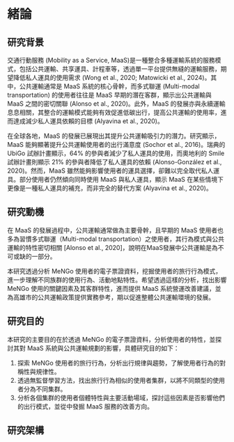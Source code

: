 # 緒論
## 研究背景

交通行動服務 (Mobility as a Service, MaaS)是一種整合多種運輸系統的服務模式，包括公共運輸、共享運具、計程車等，透過單一平台提供無縫的運輸服務，期望降低私人運具的使用需求 (Wong et al., 2020; Matowicki et al., 2024)。其中，公共運輸通常是 MaaS 系統的核心骨幹，而多式聯運 (Multi-modal transportation) 的使用者往往是 MaaS 早期的潛在客群，顯示出公共運輸與 MaaS 之間的密切關聯 (Alonso et al., 2020)。此外，MaaS 的發展亦與永續運輸息息相關，其整合的運輸模式能夠有效促進低碳出行，提高公共運輸的使用率，進而達成減少私人運具依賴的目標 (Alyavina et al., 2020)。

在全球各地，MaaS 的發展已展現出其提升公共運輸吸引力的潛力。研究顯示，MaaS 能夠顯著提升公共運輸使用者的出行滿意度 (Sochor et al., 2016)。瑞典的 UbiGo 試辦計畫顯示，64% 的參與者減少了私人運具的使用，而奧地利的 Smile 試辦計畫則顯示 21% 的參與者降低了私人運具的依賴 (Alonso-González et al., 2020)。然而，MaaS 雖然能夠影響使用者的運具選擇，卻難以完全取代私人運具。部分使用者仍然傾向同時使用 MaaS 與私人運具，顯示 MaaS 在某些情境下更像是一種私人運具的補充，而非完全的替代方案 (Alyavina et al., 2020)。

## 研究動機

在 MaaS 的發展過程中，公共運輸通常做為主要骨幹，且早期的 MaaS 使用者也多為習慣多式聯運（Multi-modal transportation）之使用者，其行為模式與公共運輸的特性密切相關 [Alonso et al., 2020]，說明在MaaS發展中公共運輸是為不可或缺的一部分。

本研究透過分析 MeNGo 使用者的電子票證資料，挖掘使用者的旅行行為模式，進一步理解不同族群的使用行為、活動地點特性。希望透過這樣的分析，找出影響 MeNGo 使用的關鍵因素及其客群特性，進而提供 MaaS 系統營運改善建議，並為高雄市的公共運輸政策提供實務參考，期以促進整體公共運輸環境的發展。

## 研究目的

本研究的主要目的在於透過 MeNGo 的電子票證資料，分析使用者的特性，並探討其對 MaaS 系統與公共運輸規劃的影響，具體研究目的如下：

1. 探索 MeNGo 使用者的旅行行為，分析出行規律與趨勢，了解使用者行為的對稱性與規律性。
2. 透過無監督學習方法，找出旅行行為相似的使用者集群，以將不同類型的使用者分為不同集群。
3. 分析各個集群的使用者個體特性與主要活動場域，探討這些因素是否影響他們的出行模式，並從中發掘 MaaS 服務的改善方向。

## 研究架構







